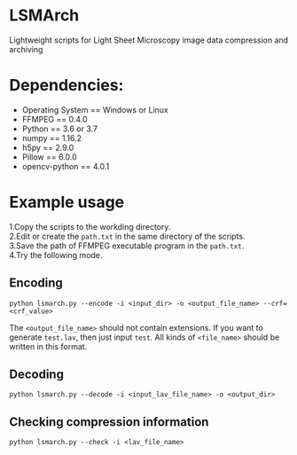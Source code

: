 # LSMArch
Lightweight scripts for Light Sheet Microscopy image data compression and archiving

# Dependencies:
* Operating System == Windows or Linux
* FFMPEG == 0.4.0
* Python == 3.6 or 3.7
* numpy == 1.16.2
* h5py == 2.9.0
* Pillow == 6.0.0
* opencv-python == 4.0.1

# Example usage
1.Copy the scripts to the workding directory.  
2.Edit or create the `path.txt` in the same directory of the scripts.  
3.Save the path of FFMPEG executable program in the `path.txt`.  
4.Try the following mode.

## Encoding
`python lsmarch.py --encode -i <input_dir> -o <output_file_name> --crf=<crf_value>`  

The `<output_file_name>` should not contain extensions. If you want to generate `test.lav`, then just input `test`. All kinds of `<file_name>` should be written in this format.
## Decoding
`python lsmarch.py --decode -i <input_lav_file_name> -o <output_dir>`

## Checking compression information
`python lsmarch.py --check -i <lav_file_name>`


